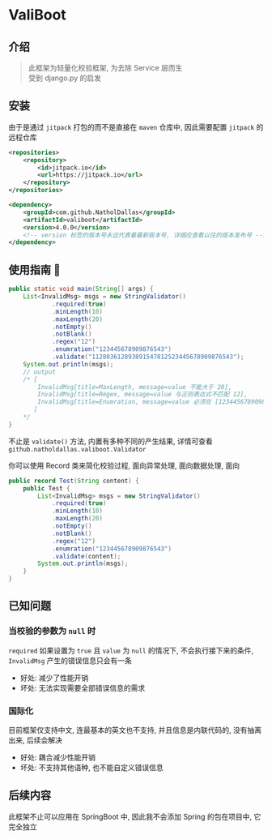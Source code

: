 # ValiBoot

## 介绍

> 此框架为轻量化校验框架, 为去除 Service 层而生  
> 受到 django.py 的启发

## 安装

由于是通过 `jitpack` 打包的而不是直接在 `maven` 仓库中, 因此需要配置 `jitpack` 的远程仓库

```xml
<repositories>
    <repository>
        <id>jitpack.io</id>
        <url>https://jitpack.io</url>
    </repository>
</repositories>
```

```xml
<dependency>
    <groupId>com.github.NatholDallas</groupId>
    <artifactId>valiboot</artifactId>
    <version>4.0.0</version>
    <!-- version 标签的版本号永远代表着最新版本号, 详细应查看以往的版本发布号 -->
</dependency>
```

## 使用指南 🧭

```java
public static void main(String[] args) {
    List<InvalidMsg> msgs = new StringValidator()
            .required(true)
            .minLength(10)
            .maxLength(20)
            .notEmpty()
            .notBlank()
            .regex("12")
            .enumration("123445678909876543")
            .validate("112803612893891547812523445678909876543");
    System.out.println(msgs);
    // output
    /* [
        InvalidMsg[title=MaxLength, message=value 不能大于 20],
        InvalidMsg[title=Regex, message=value 与正则表达式不匹配 12],
        InvalidMsg[title=Enumration, message=value 必须在 [123445678909876543] 中]
       ]
    */
}
```

不止是 `validate()` 方法, 内置有多种不同的产生结果, 详情可查看 `github.natholdallas.valiboot.Validator`

你可以使用 Record 类来简化校验过程, 面向异常处理, 面向数据处理, 面向

```java
public record Test(String content) {
    public Test {
        List<InvalidMsg> msgs = new StringValidator()
            .required(true)
            .minLength(10)
            .maxLength(20)
            .notEmpty()
            .notBlank()
            .regex("12")
            .enumration("123445678909876543")
            .validate(content);
        System.out.println(msgs);
    }
}
```

## 已知问题

### 当校验的参数为 `null` 时

`required` 如果设置为 `true` 且 `value` 为 `null` 的情况下, 不会执行接下来的条件, `InvalidMsg` 产生的错误信息只会有一条

- 好处: 减少了性能开销
- 坏处: 无法实现需要全部错误信息的需求

### 国际化

目前框架仅支持中文, 连最基本的英文也不支持, 并且信息是内联代码的, 没有抽离出来, 后续会解决

- 好处: 耦合减少性能开销
- 坏处: 不支持其他语种, 也不能自定义错误信息

## 后续内容

此框架不止可以应用在 SpringBoot 中, 因此我不会添加 Spring 的包在项目中, 它完全独立
